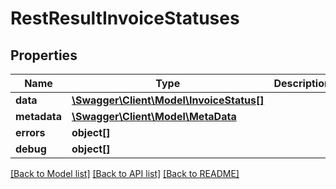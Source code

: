 # RestResultInvoiceStatuses

## Properties

 Name         | Type                                                          | Description | Notes      
--------------|---------------------------------------------------------------|-------------|------------
 **data**     | [**\Swagger\Client\Model\InvoiceStatus[]**](InvoiceStatus.md) |             | [optional] 
 **metadata** | [**\Swagger\Client\Model\MetaData**](MetaData.md)             |             | [optional] 
 **errors**   | **object[]**                                                  |             | [optional] 
 **debug**    | **object[]**                                                  |             | [optional] 

[[Back to Model list]](../README.md#documentation-for-models) [[Back to API list]](../README.md#documentation-for-api-endpoints) [[Back to README]](../README.md)


